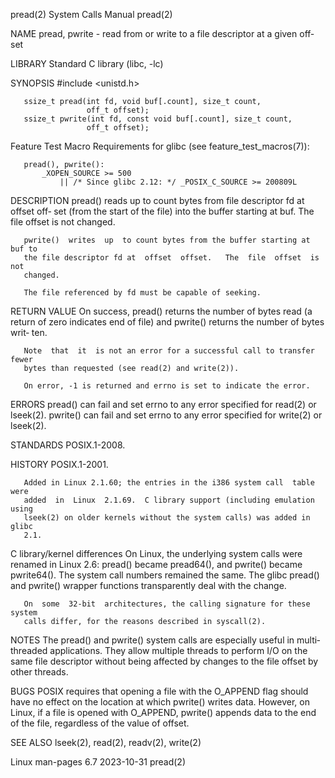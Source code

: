 pread(2)                      System Calls Manual                     pread(2)

NAME
       pread, pwrite - read from or write to a file descriptor at a given off‐
       set

LIBRARY
       Standard C library (libc, -lc)

SYNOPSIS
       #include <unistd.h>

       ssize_t pread(int fd, void buf[.count], size_t count,
                     off_t offset);
       ssize_t pwrite(int fd, const void buf[.count], size_t count,
                     off_t offset);

   Feature Test Macro Requirements for glibc (see feature_test_macros(7)):

       pread(), pwrite():
           _XOPEN_SOURCE >= 500
               || /* Since glibc 2.12: */ _POSIX_C_SOURCE >= 200809L

DESCRIPTION
       pread()  reads up to count bytes from file descriptor fd at offset off‐
       set (from the start of the file) into the buffer starting at buf.   The
       file offset is not changed.

       pwrite()  writes  up  to count bytes from the buffer starting at buf to
       the file descriptor fd at  offset  offset.   The  file  offset  is  not
       changed.

       The file referenced by fd must be capable of seeking.

RETURN VALUE
       On  success, pread() returns the number of bytes read (a return of zero
       indicates end of file) and pwrite() returns the number of  bytes  writ‐
       ten.

       Note  that  it  is not an error for a successful call to transfer fewer
       bytes than requested (see read(2) and write(2)).

       On error, -1 is returned and errno is set to indicate the error.

ERRORS
       pread() can fail and set errno to any error specified  for  read(2)  or
       lseek(2).   pwrite()  can fail and set errno to any error specified for
       write(2) or lseek(2).

STANDARDS
       POSIX.1-2008.

HISTORY
       POSIX.1-2001.

       Added in Linux 2.1.60; the entries in the i386 system call  table  were
       added  in  Linux  2.1.69.  C library support (including emulation using
       lseek(2) on older kernels without the system calls) was added in  glibc
       2.1.

   C library/kernel differences
       On  Linux,  the  underlying  system  calls  were  renamed in Linux 2.6:
       pread() became pread64(), and pwrite() became pwrite64().   The  system
       call numbers remained the same.  The glibc pread() and pwrite() wrapper
       functions transparently deal with the change.

       On  some  32-bit  architectures, the calling signature for these system
       calls differ, for the reasons described in syscall(2).

NOTES
       The pread() and pwrite() system calls are especially useful  in  multi‐
       threaded  applications.   They allow multiple threads to perform I/O on
       the same file descriptor without being affected by changes to the  file
       offset by other threads.

BUGS
       POSIX  requires  that opening a file with the O_APPEND flag should have
       no effect on the location at which pwrite() writes data.   However,  on
       Linux,  if a file is opened with O_APPEND, pwrite() appends data to the
       end of the file, regardless of the value of offset.

SEE ALSO
       lseek(2), read(2), readv(2), write(2)

Linux man-pages 6.7               2023-10-31                          pread(2)
